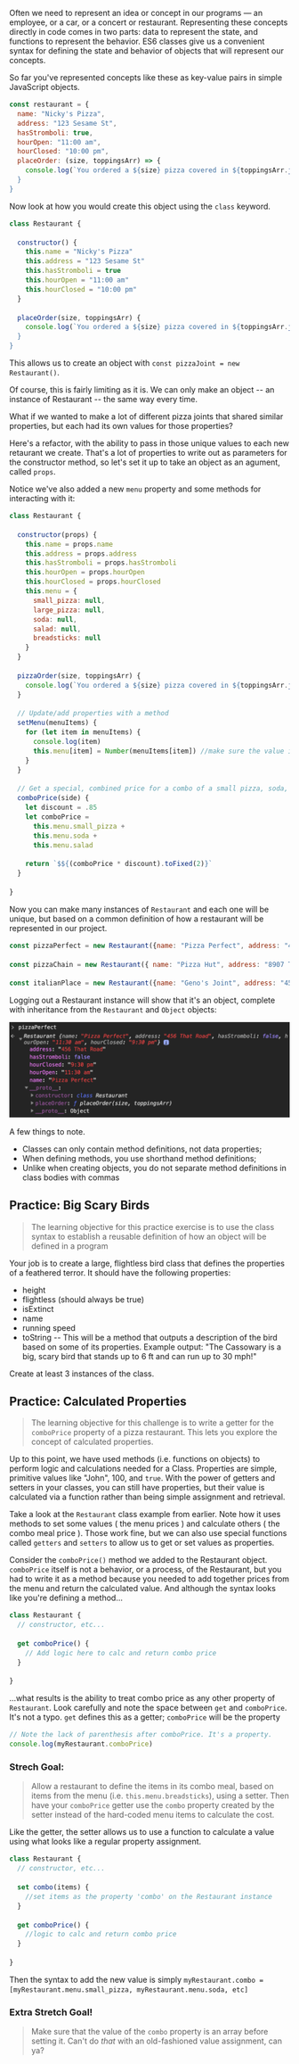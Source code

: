 
Often we need to represent an idea or concept in our programs — an employee, or a car, or a concert or restaurant. Representing these concepts directly in code comes in two parts: data to represent the state, and functions to represent the behavior. ES6 classes give us a convenient syntax for defining the state and behavior of objects that will represent our concepts.

So far you've represented concepts like these as key-value pairs in simple JavaScript objects.

```js
const restaurant = {
  name: "Nicky's Pizza",
  address: "123 Sesame St",
  hasStromboli: true,
  hourOpen: "11:00 am",
  hourClosed: "10:00 pm",
  placeOrder: (size, toppingsArr) => {
    console.log(`You ordered a ${size} pizza covered in ${toppingsArr.join(", ")})
  }
}
```
Now look at how you would create this object using the `class` keyword.

```js
class Restaurant {

  constructor() {
    this.name = "Nicky's Pizza"
    this.address = "123 Sesame St"
    this.hasStromboli = true
    this.hourOpen = "11:00 am"
    this.hourClosed = "10:00 pm"
  }

  placeOrder(size, toppingsArr) {
    console.log(`You ordered a ${size} pizza covered in ${toppingsArr.join(", ")})
  }
}
```

This allows us to create an object with `const pizzaJoint = new Restaurant()`.

Of course, this is fairly limiting as it is. We can only make an object -- an instance of Restaurant -- the same way every time.

What if we wanted to make a lot of different pizza joints that shared similar properties, but each had its own values for those properties?

Here's a refactor, with the ability to pass in those unique values to each new retaurant we create. That's a lot of properties to write out as parameters for the constructor method, so let's set it up to take an object as an agument, called `props`.

Notice we've also added a new `menu` property and some methods for interacting with it:

```js
class Restaurant {

  constructor(props) {
    this.name = props.name
    this.address = props.address
    this.hasStromboli = props.hasStromboli
    this.hourOpen = props.hourOpen
    this.hourClosed = props.hourClosed
    this.menu = {
      small_pizza: null,
      large_pizza: null,
      soda: null,
      salad: null,
      breadsticks: null
    }
  }

  pizzaOrder(size, toppingsArr) {
    console.log(`You ordered a ${size} pizza covered in ${toppingsArr.join(", ")}. Please pick up before ${this.hourClosed}!`)
  }

  // Update/add properties with a method
  setMenu(menuItems) {
    for (let item in menuItems) {
      console.log(item)
      this.menu[item] = Number(menuItems[item]) //make sure the value is a number, not a string
    }
  }

  // Get a special, combined price for a combo of a small pizza, soda, and a salad.
  comboPrice(side) {
    let discount = .85
    let comboPrice =
      this.menu.small_pizza +
      this.menu.soda +
      this.menu.salad

    return `$${(comboPrice * discount).toFixed(2)}`
  }

}
```
Now you can make many instances of `Restaurant` and each one will be unique, but based on a common definition of how a restaurant will be represented in our project.

```js
const pizzaPerfect = new Restaurant({name: "Pizza Perfect", address: "456 That Road", hasStromboli: false, hourOpen: "11:30 am", hourClosed: "9:30 pm"})

const pizzaChain = new Restaurant({ name: "Pizza Hut", address: "8907 This Road", hasStromboli: false, hourOpen: "10:30 am", hourClosed: "11:00 pm"})

const italianPlace = new Restaurant({name: "Geno's Joint", address: "4567 Other Road, Suite #45", hasStromboli: true, hourOpen: "11:30 am", hourClosed: "8:30 pm"})
```

Logging out a Restaurant instance will show that it's an object, complete with inheritance from the `Restaurant` and `Object` objects:

![pizza joint object](./pizza-pic.png)

A few things to note.
* Classes can only contain method definitions, not data properties;
* When defining methods, you use shorthand method definitions;
* Unlike when creating objects, you do not separate method definitions in class bodies with commas

## Practice: Big Scary Birds

> The learning objective for this practice exercise is to use the class syntax to establish a reusable definition of how an object will be defined in a program

Your job is to create a large, flightless bird class that defines the properties of a feathered terror. It should have the following properties:

* height
* flightless (should always be true)
* isExtinct
* name
* running speed
* toString -- This will be a method that outputs a description of the bird based on some of its properties. Example output: "The Cassowary is a big, scary bird that stands up to 6 ft and can run up to 30 mph!"

Create at least 3 instances of the class.

## Practice: Calculated Properties
> The learning objective for this challenge is to write a getter for the `comboPrice` property of a pizza restaurant. This lets you explore the concept of calculated properties.

Up to this point, we have used methods (i.e. functions on objects) to perform logic and calculations needed for a Class. Properties are simple, primitive values like "John", 100, and `true`. With the power of getters and setters in your classes, you can still have properties, but their value is calculated via a function rather than being simple assignment and retrieval.

Take a look at the `Restaurant` class example from earlier. Note how it uses methods to set some values ( the menu prices ) and calculate others ( the combo meal price ). Those work fine, but we can also use special functions called `getters` and `setters` to allow us to get or set values as properties.

Consider the `comboPrice()` method we added to the Restaurant object. `comboPrice` itself is not a behavior, or a process, of the Restaurant, but you had to write it as a method because you needed to add together prices from the menu and return the calculated value. And although the syntax looks like you're defining a method...

```js
class Restaurant {
  // constructor, etc...

  get comboPrice() {
    // Add logic here to calc and return combo price
  }

}

```
...what results is the ability to treat combo price as any other property of `Restaurant`. Look carefully and note the space between `get` and `comboPrice`. It's not a typo. `get` defines this as a getter; `comboPrice` will be the property

```js
// Note the lack of parenthesis after comboPrice. It's a property.
console.log(myRestaurant.comboPrice)
```
### Strech Goal:
>Allow a restaurant to define the items in its combo meal, based on items from the menu (i.e. `this.menu.breadsticks`), using a setter. Then have your `comboPrice` getter use the `combo` property created by the setter instead of the hard-coded menu items to calculate the cost.

Like the getter, the setter allows us to use a function to calculate a value using what looks like a regular property assignment.

```js
class Restaurant {
  // constructor, etc...

  set combo(items) {
    //set items as the property 'combo' on the Restaurant instance
  }

  get comboPrice() {
    //logic to calc and return combo price
  }

}
```
Then the syntax to add the new value is simply `myRestaurant.combo = [myRestaurant.menu.small_pizza, myRestaurant.menu.soda, etc]`

### Extra Stretch Goal!
>Make sure that the value of the `combo` property is an array before setting it. Can't do _that_ with an old-fashioned value assignment, can ya?
